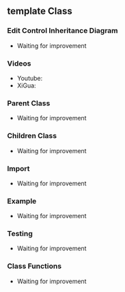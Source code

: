 ## template Class

### Edit Control Inheritance Diagram
* Waiting for improvement

### Videos
* Youtube: 
* XiGua: 

### Parent Class
* Waiting for improvement

### Children Class
* Waiting for improvement

### Import
* Waiting for improvement

### Example
* Waiting for improvement

### Testing
* Waiting for improvement

### Class Functions
* Waiting for improvement

